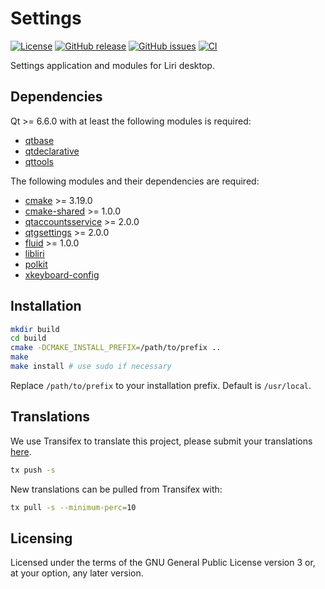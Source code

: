 Settings
========

[![License](https://img.shields.io/badge/license-GPLv3.0%2B-blue.svg)](https://www.gnu.org/licenses/gpl-3.0.html)
[![GitHub release](https://img.shields.io/github/release/lirios/settings.svg)](https://github.com/lirios/settings)
[![GitHub issues](https://img.shields.io/github/issues/lirios/settings.svg)](https://github.com/lirios/settings/issues)
[![CI](https://github.com/lirios/settings/workflows/CI/badge.svg?branch=develop)](https://github.com/lirios/settings/actions?query=workflow%3ACI)

Settings application and modules for Liri desktop.

## Dependencies

Qt >= 6.6.0 with at least the following modules is required:

 * [qtbase](http://code.qt.io/cgit/qt/qtbase.git)
 * [qtdeclarative](http://code.qt.io/cgit/qt/qtdeclarative.git)
 * [qttools](http://code.qt.io/cgit/qt/qttools.git)

The following modules and their dependencies are required:

 * [cmake](https://gitlab.kitware.com/cmake/cmake) >= 3.19.0
 * [cmake-shared](https://github.com/lirios/cmake-shared.git) >= 1.0.0
 * [qtaccountsservice](https://github.com/lirios/qtaccountsservice.git) >= 2.0.0
 * [qtgsettings](https://github.com/lirios/qtgsettings) >= 2.0.0
 * [fluid](https://github.com/lirios/fluid.git) >= 1.0.0
 * [libliri](https://github.com/lirios/libliri.git)
 * [polkit](https://cgit.freedesktop.org/polkit/)
 * [xkeyboard-config](https://cgit.freedesktop.org/xkeyboard-config)

## Installation

```sh
mkdir build
cd build
cmake -DCMAKE_INSTALL_PREFIX=/path/to/prefix ..
make
make install # use sudo if necessary
```

Replace `/path/to/prefix` to your installation prefix.
Default is `/usr/local`.

## Translations

We use Transifex to translate this project, please submit your
translations [here](https://www.transifex.com/lirios/liri-settings/dashboard/).

```sh
tx push -s
```

New translations can be pulled from Transifex with:

```sh
tx pull -s --minimum-perc=10
```

## Licensing

Licensed under the terms of the GNU General Public License version 3 or,
at your option, any later version.
